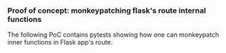 ### Proof of concept: monkeypatching flask's route internal functions

The following PoC contains pytests showing how one can monkeypatch
inner functions in Flask app's route.